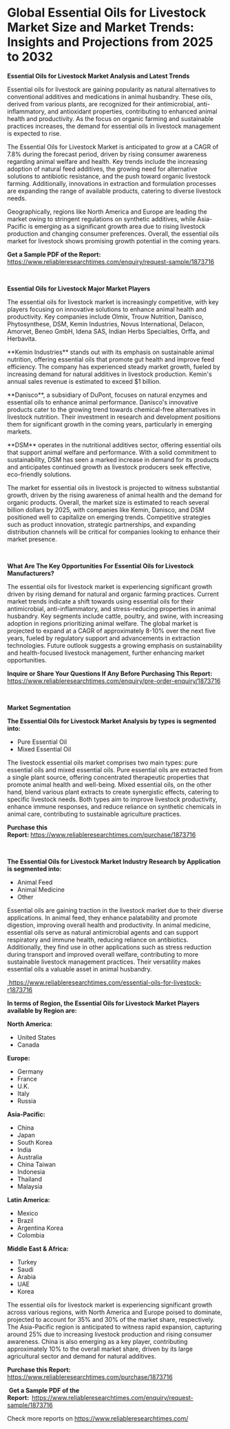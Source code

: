 <p><h1>Global Essential Oils for Livestock Market Size and Market Trends: Insights and Projections from 2025 to 2032</h1></p><p><strong>Essential Oils for Livestock Market Analysis and Latest Trends</strong></p>
<p><p>Essential oils for livestock are gaining popularity as natural alternatives to conventional additives and medications in animal husbandry. These oils, derived from various plants, are recognized for their antimicrobial, anti-inflammatory, and antioxidant properties, contributing to enhanced animal health and productivity. As the focus on organic farming and sustainable practices increases, the demand for essential oils in livestock management is expected to rise.</p><p>The Essential Oils for Livestock Market is anticipated to grow at a CAGR of 7.8% during the forecast period, driven by rising consumer awareness regarding animal welfare and health. Key trends include the increasing adoption of natural feed additives, the growing need for alternative solutions to antibiotic resistance, and the push toward organic livestock farming. Additionally, innovations in extraction and formulation processes are expanding the range of available products, catering to diverse livestock needs. </p><p>Geographically, regions like North America and Europe are leading the market owing to stringent regulations on synthetic additives, while Asia-Pacific is emerging as a significant growth area due to rising livestock production and changing consumer preferences. Overall, the essential oils market for livestock shows promising growth potential in the coming years.</p></p>
<p><strong>Get a Sample PDF of the Report:&nbsp;</strong> <a href="https://www.reliableresearchtimes.com/enquiry/request-sample/1873716?utm_campaign=2464&utm_medium=2&utm_source=Github&utm_content=ia&utm_term=30032025&utm_id=essential-oils-for-livestock">https://www.reliableresearchtimes.com/enquiry/request-sample/1873716</a></p>
<p>&nbsp;</p>
<p><strong>Essential Oils for Livestock Major Market Players</strong></p>
<p><p>The essential oils for livestock market is increasingly competitive, with key players focusing on innovative solutions to enhance animal health and productivity. Key companies include Olmix, Trouw Nutrition, Danisco, Phytosynthese, DSM, Kemin Industries, Novus International, Delacon, Amorvet, Beneo GmbH, Idena SAS, Indian Herbs Specialties, Orffa, and Herbavita.</p><p>**Kemin Industries** stands out with its emphasis on sustainable animal nutrition, offering essential oils that promote gut health and improve feed efficiency. The company has experienced steady market growth, fueled by increasing demand for natural additives in livestock production. Kemin's annual sales revenue is estimated to exceed $1 billion.</p><p>**Danisco**, a subsidiary of DuPont, focuses on natural enzymes and essential oils to enhance animal performance. Danisco's innovative products cater to the growing trend towards chemical-free alternatives in livestock nutrition. Their investment in research and development positions them for significant growth in the coming years, particularly in emerging markets.</p><p>**DSM** operates in the nutritional additives sector, offering essential oils that support animal welfare and performance. With a solid commitment to sustainability, DSM has seen a marked increase in demand for its products and anticipates continued growth as livestock producers seek effective, eco-friendly solutions.</p><p>The market for essential oils in livestock is projected to witness substantial growth, driven by the rising awareness of animal health and the demand for organic products. Overall, the market size is estimated to reach several billion dollars by 2025, with companies like Kemin, Danisco, and DSM positioned well to capitalize on emerging trends. Competitive strategies such as product innovation, strategic partnerships, and expanding distribution channels will be critical for companies looking to enhance their market presence.</p></p>
<p>&nbsp;</p>
<p><strong>What Are The Key Opportunities For Essential Oils for Livestock Manufacturers?</strong></p>
<p><p>The essential oils for livestock market is experiencing significant growth driven by rising demand for natural and organic farming practices. Current market trends indicate a shift towards using essential oils for their antimicrobial, anti-inflammatory, and stress-reducing properties in animal husbandry. Key segments include cattle, poultry, and swine, with increasing adoption in regions prioritizing animal welfare. The global market is projected to expand at a CAGR of approximately 8-10% over the next five years, fueled by regulatory support and advancements in extraction technologies. Future outlook suggests a growing emphasis on sustainability and health-focused livestock management, further enhancing market opportunities.</p></p>
<p><strong>Inquire or Share Your Questions If Any Before Purchasing This Report:</strong> <a href="https://www.reliableresearchtimes.com/enquiry/pre-order-enquiry/1873716?utm_campaign=2464&utm_medium=2&utm_source=Github&utm_content=ia&utm_term=30032025&utm_id=essential-oils-for-livestock">https://www.reliableresearchtimes.com/enquiry/pre-order-enquiry/1873716</a></p>
<p>&nbsp;</p>
<p><strong>Market Segmentation</strong></p>
<p><strong>The Essential Oils for Livestock Market Analysis by types is segmented into:</strong></p>
<p><ul><li>Pure Essential Oil</li><li>Mixed Essential Oil</li></ul></p>
<p><p>The livestock essential oils market comprises two main types: pure essential oils and mixed essential oils. Pure essential oils are extracted from a single plant source, offering concentrated therapeutic properties that promote animal health and well-being. Mixed essential oils, on the other hand, blend various plant extracts to create synergistic effects, catering to specific livestock needs. Both types aim to improve livestock productivity, enhance immune responses, and reduce reliance on synthetic chemicals in animal care, contributing to sustainable agriculture practices.</p></p>
<p><strong>Purchase this Report:&nbsp;</strong><a href="https://www.reliableresearchtimes.com/purchase/1873716?utm_campaign=2464&utm_medium=2&utm_source=Github&utm_content=ia&utm_term=30032025&utm_id=essential-oils-for-livestock">https://www.reliableresearchtimes.com/purchase/1873716</a></p>
<p>&nbsp;</p>
<p><strong>The Essential Oils for Livestock Market Industry Research by Application is segmented into:</strong></p>
<p><ul><li>Animal Feed</li><li>Animal Medicine</li><li>Other</li></ul></p>
<p><p>Essential oils are gaining traction in the livestock market due to their diverse applications. In animal feed, they enhance palatability and promote digestion, improving overall health and productivity. In animal medicine, essential oils serve as natural antimicrobial agents and can support respiratory and immune health, reducing reliance on antibiotics. Additionally, they find use in other applications such as stress reduction during transport and improved overall welfare, contributing to more sustainable livestock management practices. Their versatility makes essential oils a valuable asset in animal husbandry.</p></p>
<p><a href="https://www.reliableresearchtimes.com/essential-oils-for-livestock-r1873716?utm_campaign=2464&utm_medium=2&utm_source=Github&utm_content=ia&utm_term=30032025&utm_id=essential-oils-for-livestock">&nbsp;https://www.reliableresearchtimes.com/essential-oils-for-livestock-r1873716</a></p>
<p><strong>In terms of Region, the Essential Oils for Livestock Market Players available by Region are:</strong></p>
<p>
    <p> <strong> North America: </strong>
        <ul>
            <li>United States</li>
            <li>Canada</li>
        </ul>
        </p> 
    <p> <strong> Europe: </strong>
        <ul>
            <li>Germany</li>
            <li>France</li>
            <li>U.K.</li>
            <li>Italy</li>
            <li>Russia</li>
        </ul>
        </p> 
    <p> <strong> Asia-Pacific: </strong>
        <ul>
            <li>China</li>
            <li>Japan</li>
            <li>South Korea</li>
            <li>India</li>
            <li>Australia</li>
            <li>China Taiwan</li>
            <li>Indonesia</li>
            <li>Thailand</li>
            <li>Malaysia</li>
        </ul>
        </p> 
    <p> <strong> Latin America: </strong>
        <ul>
            <li>Mexico</li>
            <li>Brazil</li>
            <li>Argentina Korea</li>
            <li>Colombia</li>
        </ul>
        </p> 
    <p> <strong> Middle East & Africa: </strong>
        <ul>
            <li>Turkey</li>
            <li>Saudi</li>
            <li>Arabia</li>
            <li>UAE</li>
            <li>Korea</li>
        </ul>
    </p>
    </p>
<p><p>The essential oils for livestock market is experiencing significant growth across various regions, with North America and Europe poised to dominate, projected to account for 35% and 30% of the market share, respectively. The Asia-Pacific region is anticipated to witness rapid expansion, capturing around 25% due to increasing livestock production and rising consumer awareness. China is also emerging as a key player, contributing approximately 10% to the overall market share, driven by its large agricultural sector and demand for natural additives.</p></p>
<p><strong>Purchase this Report: </strong><a href="https://www.reliableresearchtimes.com/purchase/1873716?utm_campaign=2464&utm_medium=2&utm_source=Github&utm_content=ia&utm_term=30032025&utm_id=essential-oils-for-livestock">https://www.reliableresearchtimes.com/purchase/1873716</a></p>
<p>&nbsp;<strong>Get a Sample PDF of the Report:&nbsp;&nbsp;</strong><a href="https://www.reliableresearchtimes.com/enquiry/request-sample/1873716?utm_campaign=2464&utm_medium=2&utm_source=Github&utm_content=ia&utm_term=30032025&utm_id=essential-oils-for-livestock">https://www.reliableresearchtimes.com/enquiry/request-sample/1873716</a></p>
<p><strong></strong></p>
<p>Check more reports on <a href="https://www.reliableresearchtimes.com/?utm_campaign=2464&utm_medium=2&utm_source=Github&utm_content=ia&utm_term=30032025&utm_id=essential-oils-for-livestock">https://www.reliableresearchtimes.com/</a></p>